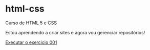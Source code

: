 # html-css
 Curso de HTML 5 e CSS

 Estou aprendendo a criar sites e agora vou gerenciar repositórios!

<a href="https://diegopassosweb.github.io/html-css/exercicios/ex001/index.html">Executar o exercicio 001</a>
